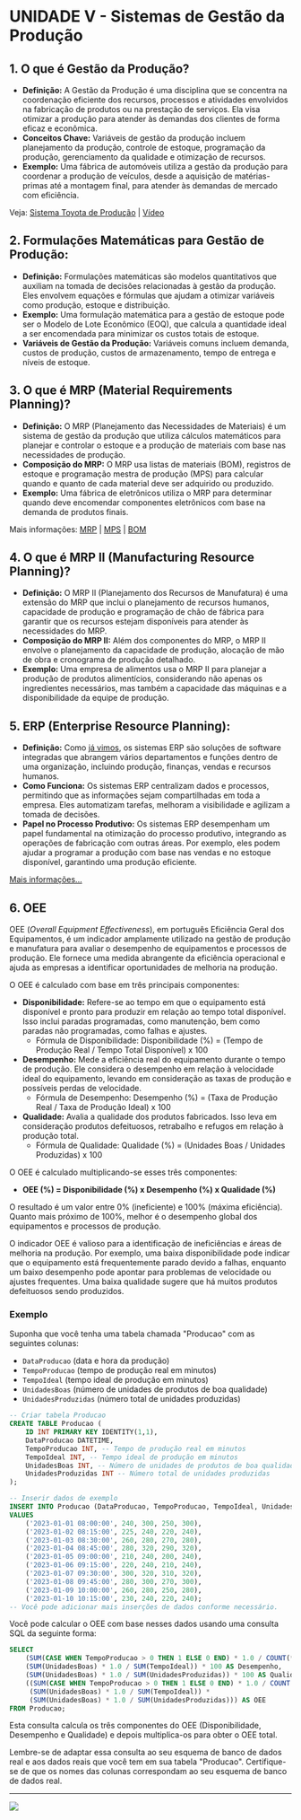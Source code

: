 # UNIDADE V - Sistemas de Gestão da Produção

## 1. O que é Gestão da Produção?
   - **Definição:** A Gestão da Produção é uma disciplina que se concentra na coordenação eficiente dos recursos, processos e atividades envolvidos na fabricação de produtos ou na prestação de serviços. Ela visa otimizar a produção para atender às demandas dos clientes de forma eficaz e econômica.
   - **Conceitos Chave:** Variáveis de gestão da produção incluem planejamento da produção, controle de estoque, programação da produção, gerenciamento da qualidade e otimização de recursos.
   - **Exemplo:** Uma fábrica de automóveis utiliza a gestão da produção para coordenar a produção de veículos, desde a aquisição de matérias-primas até a montagem final, para atender às demandas de mercado com eficiência.

Veja: [Sistema Toyota de Produção](https://www.toyota.com.br/mundo-toyota/sistema-toyota-de-producao) | [Vídeo](https://www.youtube.com/watch?v=SH8IItbvH_0)

## 2. Formulações Matemáticas para Gestão de Produção:
   - **Definição:** Formulações matemáticas são modelos quantitativos que auxiliam na tomada de decisões relacionadas à gestão da produção. Eles envolvem equações e fórmulas que ajudam a otimizar variáveis como produção, estoque e distribuição.
   - **Exemplo:** Uma formulação matemática para a gestão de estoque pode ser o Modelo de Lote Econômico (EOQ), que calcula a quantidade ideal a ser encomendada para minimizar os custos totais de estoque.
   - **Variáveis de Gestão da Produção:** Variáveis comuns incluem demanda, custos de produção, custos de armazenamento, tempo de entrega e níveis de estoque.

## 3. O que é MRP (Material Requirements Planning)?
   - **Definição:** O MRP (Planejamento das Necessidades de Materiais) é um sistema de gestão da produção que utiliza cálculos matemáticos para planejar e controlar o estoque e a produção de materiais com base nas necessidades de produção.
   - **Composição do MRP:** O MRP usa listas de materiais (BOM), registros de estoque e programação mestra de produção (MPS) para calcular quando e quanto de cada material deve ser adquirido ou produzido.
   - **Exemplo:** Uma fábrica de eletrônicos utiliza o MRP para determinar quando deve encomendar componentes eletrônicos com base na demanda de produtos finais.

Mais informações: [MRP](https://www.nomus.com.br/blog-industrial/o-que-e-o-mrp-e-para-que-serve/) | [MPS](https://www.sankhya.com.br/blog/o-que-e-mps-e-como-fazer-um-plano-mestre-de-producao/) | [BOM](https://www.tecnicon.com.br/blog/534-O_que_e_Bill_of_Materials_BOM_para_que_serve_e_como_usar_na_manufatura)

## 4. O que é MRP II (Manufacturing Resource Planning)?
   - **Definição:** O MRP II (Planejamento dos Recursos de Manufatura) é uma extensão do MRP que inclui o planejamento de recursos humanos, capacidade de produção e programação de chão de fábrica para garantir que os recursos estejam disponíveis para atender às necessidades do MRP.
   - **Composição do MRP II:** Além dos componentes do MRP, o MRP II envolve o planejamento da capacidade de produção, alocação de mão de obra e cronograma de produção detalhado.
   - **Exemplo:** Uma empresa de alimentos usa o MRP II para planejar a produção de produtos alimentícios, considerando não apenas os ingredientes necessários, mas também a capacidade das máquinas e a disponibilidade da equipe de produção.

## 5. ERP (Enterprise Resource Planning):
   - **Definição:** Como [já vimos](https://github.com/aasouzaconsult/SAD/blob/main/ERP_CRM.md), os sistemas ERP são soluções de software integradas que abrangem vários departamentos e funções dentro de uma organização, incluindo produção, finanças, vendas e recursos humanos.
   - **Como Funciona:** Os sistemas ERP centralizam dados e processos, permitindo que as informações sejam compartilhadas em toda a empresa. Eles automatizam tarefas, melhoram a visibilidade e agilizam a tomada de decisões.
   - **Papel no Processo Produtivo:** Os sistemas ERP desempenham um papel fundamental na otimização do processo produtivo, integrando as operações de fabricação com outras áreas. Por exemplo, eles podem ajudar a programar a produção com base nas vendas e no estoque disponível, garantindo uma produção eficiente.

[Mais informações...](https://github.com/aasouzaconsult/SAD/blob/main/ERP_CRM.md)

## 6. OEE
OEE (*Overall Equipment Effectiveness*), em português Eficiência Geral dos Equipamentos, é um indicador amplamente utilizado na gestão de produção e manufatura para avaliar o desempenho de equipamentos e processos de produção. Ele fornece uma medida abrangente da eficiência operacional e ajuda as empresas a identificar oportunidades de melhoria na produção.

O OEE é calculado com base em três principais componentes:
- **Disponibilidade:** Refere-se ao tempo em que o equipamento está disponível e pronto para produzir em relação ao tempo total disponível. Isso inclui paradas programadas, como manutenção, bem como paradas não programadas, como falhas e ajustes.
   - Fórmula de Disponibilidade: Disponibilidade (%) = (Tempo de Produção Real / Tempo Total Disponível) x 100
- **Desempenho:** Mede a eficiência real do equipamento durante o tempo de produção. Ele considera o desempenho em relação à velocidade ideal do equipamento, levando em consideração as taxas de produção e possíveis perdas de velocidade.
   - Fórmula de Desempenho: Desempenho (%) = (Taxa de Produção Real / Taxa de Produção Ideal) x 100
- **Qualidade:** Avalia a qualidade dos produtos fabricados. Isso leva em consideração produtos defeituosos, retrabalho e refugos em relação à produção total.
   - Fórmula de Qualidade: Qualidade (%) = (Unidades Boas / Unidades Produzidas) x 100

O OEE é calculado multiplicando-se esses três componentes:
- **OEE (%) = Disponibilidade (%) x Desempenho (%) x Qualidade (%)**

O resultado é um valor entre 0% (ineficiente) e 100% (máxima eficiência). Quanto mais próximo de 100%, melhor é o desempenho global dos equipamentos e processos de produção.

O indicador OEE é valioso para a identificação de ineficiências e áreas de melhoria na produção. Por exemplo, uma baixa disponibilidade pode indicar que o equipamento está frequentemente parado devido a falhas, enquanto um baixo desempenho pode apontar para problemas de velocidade ou ajustes frequentes. Uma baixa qualidade sugere que há muitos produtos defeituosos sendo produzidos.

### Exemplo
Suponha que você tenha uma tabela chamada "Producao" com as seguintes colunas:

- `DataProducao` (data e hora da produção)
- `TempoProducao` (tempo de produção real em minutos)
- `TempoIdeal` (tempo ideal de produção em minutos)
- `UnidadesBoas` (número de unidades de produtos de boa qualidade)
- `UnidadesProduzidas` (número total de unidades produzidas)

```sql
-- Criar tabela Producao
CREATE TABLE Producao (
    ID INT PRIMARY KEY IDENTITY(1,1),
    DataProducao DATETIME,
    TempoProducao INT, -- Tempo de produção real em minutos
    TempoIdeal INT, -- Tempo ideal de produção em minutos
    UnidadesBoas INT, -- Número de unidades de produtos de boa qualidade
    UnidadesProduzidas INT -- Número total de unidades produzidas
);

-- Inserir dados de exemplo
INSERT INTO Producao (DataProducao, TempoProducao, TempoIdeal, UnidadesBoas, UnidadesProduzidas)
VALUES
    ('2023-01-01 08:00:00', 240, 300, 250, 300),
    ('2023-01-02 08:15:00', 225, 240, 220, 240),
    ('2023-01-03 08:30:00', 260, 280, 270, 280),
    ('2023-01-04 08:45:00', 280, 320, 290, 320),
    ('2023-01-05 09:00:00', 210, 240, 200, 240),
    ('2023-01-06 09:15:00', 220, 240, 210, 240),
    ('2023-01-07 09:30:00', 300, 320, 310, 320),
    ('2023-01-08 09:45:00', 280, 300, 270, 300),
    ('2023-01-09 10:00:00', 260, 280, 250, 280),
    ('2023-01-10 10:15:00', 230, 240, 220, 240);
-- Você pode adicionar mais inserções de dados conforme necessário.
```

Você pode calcular o OEE com base nesses dados usando uma consulta SQL da seguinte forma:

```sql
SELECT 
    (SUM(CASE WHEN TempoProducao > 0 THEN 1 ELSE 0 END) * 1.0 / COUNT(*)) * 100 AS Disponibilidade,
    (SUM(UnidadesBoas) * 1.0 / SUM(TempoIdeal)) * 100 AS Desempenho,
    (SUM(UnidadesBoas) * 1.0 / SUM(UnidadesProduzidas)) * 100 AS Qualidade,
    ((SUM(CASE WHEN TempoProducao > 0 THEN 1 ELSE 0 END) * 1.0 / COUNT(*)) * 
     (SUM(UnidadesBoas) * 1.0 / SUM(TempoIdeal)) * 
     (SUM(UnidadesBoas) * 1.0 / SUM(UnidadesProduzidas))) AS OEE
FROM Producao;
```

Esta consulta calcula os três componentes do OEE (Disponibilidade, Desempenho e Qualidade) e depois multiplica-os para obter o OEE total.

Lembre-se de adaptar essa consulta ao seu esquema de banco de dados real e aos dados reais que você tem em sua tabela "Producao". Certifique-se de que os nomes das colunas correspondam ao seu esquema de banco de dados real.

-----------------

![](https://blogdozouza.files.wordpress.com/2024/02/producao.png)
